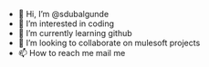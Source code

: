 - 👋 Hi, I’m @sdubalgunde
- 👀 I’m interested in coding
- 🌱 I’m currently learning github
- 💞️ I’m looking to collaborate on mulesoft projects
- 📫 How to reach me mail me

<!---
sdubalgunde/sdubalgunde is a ✨ special ✨ repository because its `README.md` (this file) appears on your GitHub profile.
You can click the Preview link to take a look at your changes.
--->
